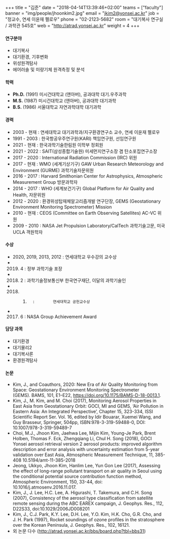 +++
title = "김준"
date = "2018-04-14T13:39:46+02:00"
teams = ["faculty"]
banner = "img/people/jhoonkim2.jpg"
email = "jkim2@yonsei.ac.kr"
job = "정교수, 연세 이윤재 펠로우"
phone = "02-2123-5682"
room = "대기복사 연구실 / 과학관 545호"
web = "http://atrad.yonsei.ac.kr"
weight = 4
+++

#### 연구분야
+ 대기복사
+ 대기환경, 기후변화
+ 위성원격탐사
+ 에어러솔 및 미량기체 원격측정 및 분석


#### 학력
+ **Ph.D.** (1991) 미시건대학교 (앤아버), 공과대학 대기.우주과학
+ **M.S.** (1987)  미시건대학교 (앤아버), 공과대학 대기과학
+ **B.S.** (1986)  서울대학교 자연과학대학 대기과학

#### 경력
+ 2003 - 현재     : 연세대학교 대기과학과/지구환경연구소 교수, 연세 이윤재 펠로우
+ 1991 - 2003    : 한국항공우주연구원(KARI) 책임연구원, 선임연구원
+ 2021 - 현재     : 한국과학기술한림원 이학부 정회원
+ 2021 - 2022    : SAIT(삼성종합기술원) 미세먼지연구소장 겸 탄소포집연구소장
+ 2017 - 2020    : International Radiation Commission (IRC) 위원
+ 2017 - 현재     : WMO (세계기상기구) GAW Urban Research Meteorology and Environment (GURME) 과학기술자문위원
+ 2016 - 2017    : Harvard Smithonian Center for Astrophysics, Atmospheric Measurement Group 방문과학자
+ 2014 - 2017    : WHO (세계보건기구) Global Platform for Air Quality and Health, 자문위원
+ 2012 - 2020    : 환경위성탑재체알고리즘개발 연구단장, GEMS (Geostationary Environment Monitoring Spectrometer) Mission
+ 2010 - 현재     : CEOS (Committee on Earth Observing Satellites) AC-VC 위원
+ 2009 - 2010    : NASA Jet Propulsion Laboratory/CalTech 과학기술고문, 미국 UCLA 객원학자


#### 수상
+ 2020, 2019, 2013, 2012 :        연세대학교 우수강의 교수상
+ 2019. 4        :        정부 과학기술 포장
+ 2018. 2        :        과학기술정보통신부 한국연구재단,  이달의 과학기술인
+ 2018. 1.       :        연세대학교 공헌교수상
+ 2017. 6        :        NASA Group Achievement Award


#### 담당 과목
+ 대기환경
+ 대기물리2
+ 대기복사론
+ 환경원격탐사

#### 논문
+ Kim, J., and Coauthors, 2020: New Era of Air Quality Monitoring from Space: Geostationary Environment Monitoring Spectrometer (GEMS). BAMS, 101, E1–E22, https://doi.org/10.1175/BAMS-D-18-0013.1.
+ Kim, J., M. Kim, and M. Choi (2017), Monitoring Aerosol Properties in East Asia from Geostationary Orbit: GOCI, MI and GEMS, ‘Air Pollution in Eastern Asia: An Integrated Perspective’, Chapter 15, 323-334, ISSI Scientific Report Ser. Vol. 16, edited by Idir Bouarar, Xuemei Wang, and Guy Brasseur, Springer, 504pp, ISBN:978-3-319-59488-0, DOI: 10.1007/978-3-319-59489-7
+ Choi, M.J., Jhoon Kim, Jaehwa Lee, Mijin Kim, Young-Je Park, Brent Holben, Thomas F. Eck, Zhengqiang Li, Chul H. Song (2018), GOCI Yonsei aerosol retrieval version 2 aerosol products: improved algorithm description and error analysis with uncertainty estimation from 5-year validation over East Asia, Atmospheric Measurement Technique, 11, 385-408 10.5194/amt-11-385-2018
+ Jeong, Ukkyo, Jhoon Kim, Hanlim Lee, Yun Gon Lee (2017), Assessing the effect of long-range pollutant transport on air quality in Seoul using the conditional potential source contribution function method, Atmospheric Environment, 150, 33-44, doi: 10.1016/j.atmosenv.2016.11.017.
+ Kim, J., J. Lee, H.C. Lee, A. Higurashi, T. Takemura, and C.H. Song (2007), Consistency of the aerosol type classification from satellite remote sensing during the ABC EAREX campaign, J. Geophys. Res., 112, D22S33, doi:10.1029/2006JD008201
+ Kim, J., C.J. Park, K.Y. Lee, D.H. Lee, Y.O. Kim, H.K. Cho, G.R. Cho, and J. H. Park (1997), Rocket soundings of ozone profiles in the stratosphere over the Korean Peninsula, J. Geophys. Res., 102, 16121.
+ 외 논문 다수 (http://atrad.yonsei.ac.kr/bbs/board.php?tbl=bbs31)

